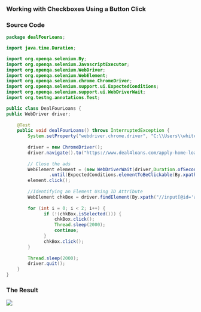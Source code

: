 ### Working with Checkboxes Using a Button Click

### Source Code
```Java
package dealFourLoans;

import java.time.Duration;

import org.openqa.selenium.By;
import org.openqa.selenium.JavascriptExecutor;
import org.openqa.selenium.WebDriver;
import org.openqa.selenium.WebElement;
import org.openqa.selenium.chrome.ChromeDriver;
import org.openqa.selenium.support.ui.ExpectedConditions;
import org.openqa.selenium.support.ui.WebDriverWait;
import org.testng.annotations.Test;

public class DealFourLoans {
public WebDriver driver;
	
	@Test
	public void dealFourLoans() throws InterruptedException { 
		System.setProperty("webdriver.chrome.driver", "C:\\Users\\white\\Desktop\\QA\\Auto\\chromedriver.exe");
				
		driver = new ChromeDriver();
		driver.navigate().to("https://www.deal4loans.com/apply-home-loans.php");
		
		// Close the ads	
		WebElement element = (new WebDriverWait(driver,Duration.ofSeconds(10)))
				.until(ExpectedConditions.elementToBeClickable(By.xpath("//img[@src='https://www.deal4loans.com/images/close-btn.svg']")));
		element.click();
		
		//Identifying an Element Using ID Attribute
		WebElement chkBox = driver.findElement(By.xpath("//input[@id='accept']"));
		
		for (int i = 0; i < 2; i++) {
			  if (!(chkBox.isSelected())) {
				  chkBox.click();
				  Thread.sleep(2000);
				  continue;
			  }
			  chkBox.click();
		}
				
		Thread.sleep(2000);
		driver.quit();
	}
}
```

### The Result
<!-- ![alt text](https://github.com/wardahmad/javaFiles/blob/master/WorkingWithCheckboxesUsingButtonClick/img/img1.gif) -->

<img src="https://github.com/wardahmad/javaFiles/blob/master/WorkingWithCheckboxesUsingButtonClick/img/img1.gif" />
